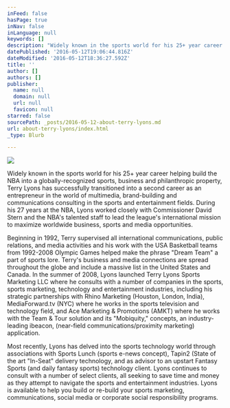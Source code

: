 ```yaml
---
inFeed: false
hasPage: true
inNav: false
inLanguage: null
keywords: []
description: "Widely known in the sports world for his 25+ year career helping build the NBA into a globally-recognized sports, business and philanthropic property, Terry Lyons has successfully transitioned into a second career as an entrepreneur in the world of multimedia, brand-building and communications consulting in the sports and entertainment fields. During his 27 years at the NBA, Lyons worked closely with Commissioner David Stern and the NBA's talented staff to lead the league's international mission to maximize worldwide business, sports and media opportunities. "
datePublished: '2016-05-12T19:06:44.816Z'
dateModified: '2016-05-12T18:36:27.592Z'
title: ''
author: []
authors: []
publisher:
  name: null
  domain: null
  url: null
  favicon: null
starred: false
sourcePath: _posts/2016-05-12-about-terry-lyons.md
url: about-terry-lyons/index.html
_type: Blurb

---
```

![](https://the-grid-user-content.s3-us-west-2.amazonaws.com/57f4b631-e609-4572-bdb8-4587d4a9d066.jpg)

Widely known in the sports world for his 25+ year career helping build the NBA into a globally-recognized sports, business and philanthropic property, Terry Lyons has successfully transitioned into a second career as an entrepreneur in the world of multimedia, brand-building and communications consulting in the sports and entertainment fields. During his 27 years at the NBA, Lyons worked closely with Commissioner David Stern and the NBA's talented staff to lead the league's international mission to maximize worldwide business, sports and media opportunities. 

Beginning in 1992, Terry supervised all international communications, public relations, and media activities and his work with the USA Basketball teams from 1992-2008 Olympic Games helped make the phrase "Dream Team" a part of sports lore. Terry's business and media connections are spread throughout the globe and include a massive list in the United States and Canada. In the summer of 2008, Lyons launched Terry Lyons Sports Marketing LLC where he consults with a number of companies in the sports, sports marketing, technology and entertainment industries, including his strategic partnerships with Rhino Marketing (Houston, London, India), MediaForward.tv (NYC) where he works in the sports television and technology field, and Ace Marketing & Promotions (AMKT) where he works with the Team & Tour solution and its "Mobiquity," concepts, an industry-leading ibeacon, (near-field communications/proximity marketing) application.

Most recently, Lyons has delved into the sports technology world through associations with Sports Lunch (sports e-news concept), Tapin2 (State of the art "In-Seat" delivery technology, and as advisor to an upstart Fantasy Sports (and daily fantasy sports) technology client. Lyons continues to consult with a number of select clients, all seeking to save time and money as they attempt to navigate the sports and entertainment industries. Lyons is available to help you build or re-build your sports marketing, communications, social media or corporate social responsibility programs.